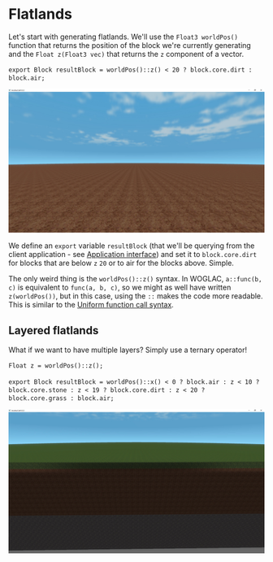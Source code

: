 # Flatlands
Let's start with generating flatlands. We'll use the `Float3 worldPos()` function that returns the position of the block we're currently generating and the `Float z(Float3 vec)` that returns the `z` component of a vector.

```WOGLAC
export Block resultBlock = worldPos()::z() < 20 ? block.core.dirt : block.air;
```
![](img/flatland.jpg)

We define an `export` variable `resultBlock` (that we'll be querying from the client application - see [Application interface](app_interface.md)) and set it to `block.core.dirt` for blocks that are below `z` `20` or to air for the blocks above. Simple.

The only weird thing is the `worldPos()::z()` syntax. In WOGLAC, `a::func(b, c)` is equivalent to `func(a, b, c)`, so we might as well have written `z(worldPos())`, but in this case, using the `::` makes the code more readable. This is similar to the [Uniform function call syntax](https://en.wikipedia.org/wiki/Uniform_Function_Call_Syntax).

## Layered flatlands
What if we want to have multiple layers? Simply use a ternary operator!

```WOGLAC
Float z = worldPos()::z();

export Block resultBlock = worldPos()::x() < 0 ? block.air : z < 10 ? block.core.stone : z < 19 ? block.core.dirt : z < 20 ? block.core.grass : block.air;
```

![](img/layeredFlatland.jpg)